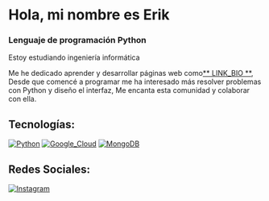 # Hola, mi nombre es Erik 
### Lenguaje de programación Python

Estoy estudiando ingeniería informática

Me he dedicado aprender y desarrollar páginas web como[** LINK_BIO **](https://link-me-neon-star.reflex.run),
Desde que comencé a programar me ha interesado más resolver problemas con Python y diseño el interfaz, Me encanta esta comunidad y colaborar con ella.

## Tecnologías:

[![Python](https://img.shields.io/badge/Python-yellow?style=for-the-badge&logo=python&logoColor=white&labelColor=101010)]()
[![Google_Cloud](https://img.shields.io/badge/Google_Cloud-4285F4?style=for-the-badge&logo=googlecloud&logoColor=white&labelColor=101010)]()
[![MongoDB](https://img.shields.io/badge/MongoDB-47A248?style=for-the-badge&logo=mongodb&logoColor=white&labelColor=101010)]()

## Redes Sociales:

[![Instagram](https://img.shields.io/badge/Instagram-@3rikuriel-E4405F?style=for-the-badge&logo=instagram&logoColor=white&labelColor=101010)](https://www.instagram.com/3rikuriel?igsh=cDBiOWF1dWczMGtu)
